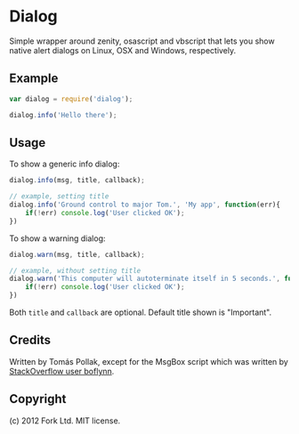Dialog
======

Simple wrapper around zenity, osascript and vbscript that lets you
show native alert dialogs on Linux, OSX and Windows, respectively.

Example
-----

``` js
var dialog = require('dialog');

dialog.info('Hello there');
```

Usage
-------

To show a generic info dialog:

``` js
dialog.info(msg, title, callback);

// example, setting title
dialog.info('Ground control to major Tom.', 'My app', function(err){
	if(!err) console.log('User clicked OK');
})
```

To show a warning dialog:

``` js
dialog.warn(msg, title, callback);

// example, without setting title
dialog.warn('This computer will autoterminate itself in 5 seconds.', function(err){
	if(!err) console.log('User clicked OK');
})
```

Both `title` and `callback` are optional. Default title shown is "Important".

Credits
-------
Written by Tomás Pollak, except for the MsgBox script which was written by
[StackOverflow user boflynn](http://stackoverflow.com/a/774197).

Copyright
---------
(c) 2012 Fork Ltd. MIT license.

